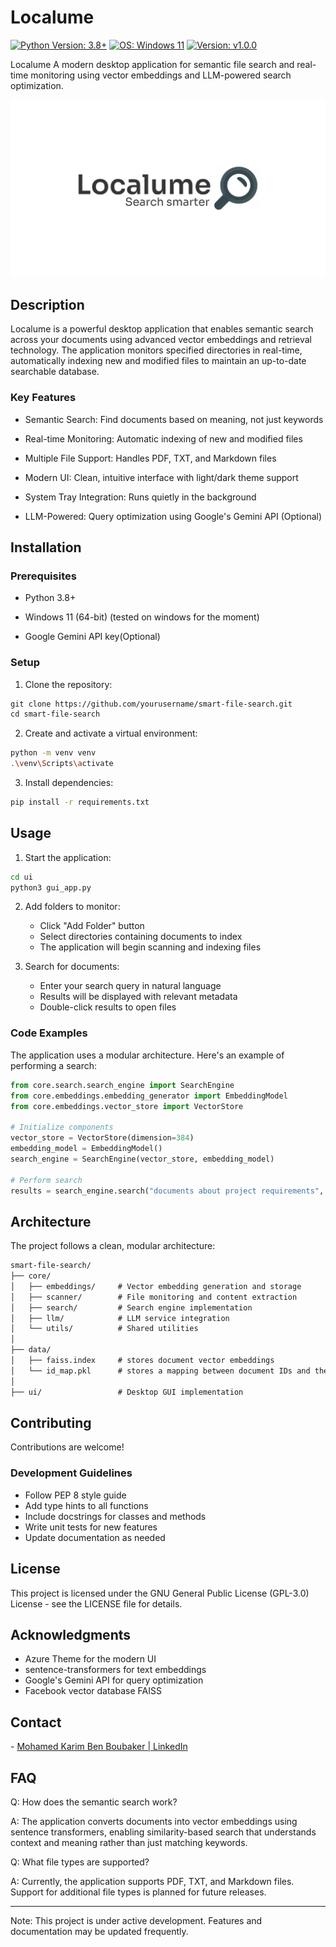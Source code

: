 # Localume

<a href="https://www.python.org/downloads/" target="_blank"><img src="https://img.shields.io/badge/python-3.8%2B-blue.svg?style=flat-square" alt="Python Version: 3.8+"></a>
<a href="https://shields.io/badge/windows-11-informational?style=flat-square" target="_blank"><img src="https://shields.io/badge/windows-11-informational?style=flat-square" alt="OS: Windows 11"></a>
<a href="https://shields.io/badge/version-v1.0.0-informational?style=flat-square" target="_blank">
    <img src="https://shields.io/badge/version-v1.0.0-informational?style=flat-square" alt="Version: v1.0.0"></a>

Localume A modern desktop application for semantic file search and real-time monitoring using vector embeddings and LLM-powered search optimization.

![Project Bunner](images/bunner.png)

## Description

Localume is a powerful desktop application that enables semantic search across your documents using advanced vector embeddings and retrieval technology. The application monitors specified directories in real-time, automatically indexing new and modified files to maintain an up-to-date searchable database.
### Key Features

- Semantic Search: Find documents based on meaning, not just keywords

- Real-time Monitoring: Automatic indexing of new and modified files

- Multiple File Support: Handles PDF, TXT, and Markdown files

- Modern UI: Clean, intuitive interface with light/dark theme support

- System Tray Integration: Runs quietly in the background

- LLM-Powered: Query optimization using Google's Gemini API (Optional)

## Installation

### Prerequisites

- Python 3.8+

- Windows 11 (64-bit) (tested on windows for the moment)

- Google Gemini API key(Optional)

### Setup

1. Clone the repository:
```bash
git clone https://github.com/yourusername/smart-file-search.git
cd smart-file-search
```

2. Create and activate a virtual environment:
```bash
python -m venv venv
.\venv\Scripts\activate
```

3. Install dependencies:
```bash
pip install -r requirements.txt
```

## Usage

1. Start the application:
```bash
cd ui
python3 gui_app.py
```

2. Add folders to monitor:
	- Click "Add Folder" button
	- Select directories containing documents to index
	- The application will begin scanning and indexing files

3. Search for documents:
	- Enter your search query in natural language
	- Results will be displayed with relevant metadata
	- Double-click results to open files

### Code Examples

The application uses a modular architecture. Here's an example of performing a search:
```python
from core.search.search_engine import SearchEngine
from core.embeddings.embedding_generator import EmbeddingModel
from core.embeddings.vector_store import VectorStore

# Initialize components
vector_store = VectorStore(dimension=384)
embedding_model = EmbeddingModel()
search_engine = SearchEngine(vector_store, embedding_model)

# Perform search
results = search_engine.search("documents about project requirements", top_k=10)
```

## Architecture

The project follows a clean, modular architecture:
```txt
smart-file-search/
├── core/
│   ├── embeddings/     # Vector embedding generation and storage
│   ├── scanner/        # File monitoring and content extraction
│   ├── search/         # Search engine implementation
│   ├── llm/            # LLM service integration
│   └── utils/          # Shared utilities
│
├── data/
│   ├── faiss.index     # stores document vector embeddings
│   └── id_map.pkl      # stores a mapping between document IDs and their metadata
│
├── ui/                 # Desktop GUI implementation
```
## Contributing

Contributions are welcome! 
### Development Guidelines

- Follow PEP 8 style guide
- Add type hints to all functions
- Include docstrings for classes and methods
- Write unit tests for new features
- Update documentation as needed

## License

This project is licensed under the GNU General Public License (GPL-3.0) License - see the LICENSE file for details.

## Acknowledgments

- Azure Theme for the modern UI
- sentence-transformers for text embeddings
- Google's Gemini API for query optimization
- Facebook vector database FAISS
## Contact

 - [Mohamed Karim Ben Boubaker | LinkedIn](https://www.linkedin.com/in/mohamed-karim-ben-boubaker/) 

## FAQ

Q: How does the semantic search work?

A: The application converts documents into vector embeddings using sentence transformers, enabling similarity-based search that understands context and meaning rather than just matching keywords.

Q: What file types are supported?

A: Currently, the application supports PDF, TXT, and Markdown files. Support for additional file types is planned for future releases.

---

Note: This project is under active development. Features and documentation may be updated frequently.

